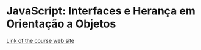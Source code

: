 # JavaScript: Interfaces e Herança em Orientação a Objetos

[Link of the course web site](https://cursos.alura.com.br/course/javascript-polimorfismo)